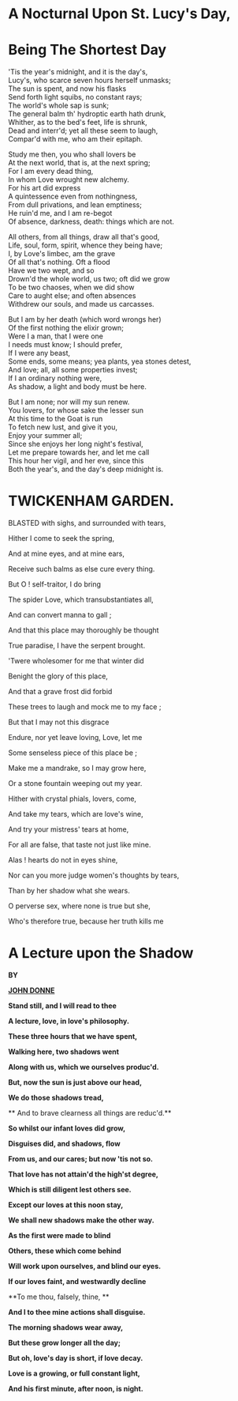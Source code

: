 # A Nocturnal Upon St. Lucy's Day,

# Being The Shortest Day

'Tis the year's midnight, and it is the day's,  
Lucy's, who scarce seven hours herself unmasks;  
The sun is spent, and now his flasks  
Send forth light squibs, no constant rays;  
The world's whole sap is sunk;  
The general balm th' hydroptic earth hath drunk,  
Whither, as to the bed's feet, life is shrunk,  
Dead and interr'd; yet all these seem to laugh,  
Compar'd with me, who am their epitaph.

Study me then, you who shall lovers be  
At the next world, that is, at the next spring;  
For I am every dead thing,  
In whom Love wrought new alchemy.  
For his art did express  
A quintessence even from nothingness,  
From dull privations, and lean emptiness;  
He ruin'd me, and I am re-begot  
Of absence, darkness, death: things which are not.

All others, from all things, draw all that's good,  
Life, soul, form, spirit, whence they being have;  
I, by Love's limbec, am the grave  
Of all that's nothing. Oft a flood  
Have we two wept, and so  
Drown'd the whole world, us two; oft did we grow  
To be two chaoses, when we did show  
Care to aught else; and often absences  
Withdrew our souls, and made us carcasses.

But I am by her death \(which word wrongs her\)  
Of the first nothing the elixir grown;  
Were I a man, that I were one  
I needs must know; I should prefer,  
If I were any beast,  
Some ends, some means; yea plants, yea stones detest,  
And love; all, all some properties invest;  
If I an ordinary nothing were,  
As shadow, a light and body must be here.

But I am none; nor will my sun renew.  
You lovers, for whose sake the lesser sun  
At this time to the Goat is run  
To fetch new lust, and give it you,  
Enjoy your summer all;  
Since she enjoys her long night's festival,  
Let me prepare towards her, and let me call  
This hour her vigil, and her eve, since this  
Both the year's, and the day's deep midnight is.

# 

# TWICKENHAM GARDEN.

BLASTED with sighs, and surrounded with tears,

Hither I come to seek the spring,

And at mine eyes, and at mine ears,

Receive such balms as else cure every thing.

But O ! self-traitor, I do bring

The spider Love, which transubstantiates all,

And can convert manna to gall ;

And that this place may thoroughly be thought

True paradise, I have the serpent brought.

'Twere wholesomer for me that winter did

Benight the glory of this place,

And that a grave frost did forbid

These trees to laugh and mock me to my face ;

But that I may not this disgrace

Endure, nor yet leave loving, Love, let me

Some senseless piece of this place be ;

Make me a mandrake, so I may grow here,

Or a stone fountain weeping out my year.

Hither with crystal phials, lovers, come,

And take my tears, which are love's wine,

And try your mistress' tears at home,

For all are false, that taste not just like mine.

Alas ! hearts do not in eyes shine,

Nor can you more judge women's thoughts by tears,

Than by her shadow what she wears.

O perverse sex, where none is true but she,

Who's therefore true, because her truth kills me

# **A Lecture upon the Shadow**

**BY**

[**JOHN DONNE**](https://www.poetryfoundation.org/poets/john-donne)

**Stand still, and I will read to thee**

**A lecture, love, in love's philosophy.**

**These three hours that we have spent,**

**Walking here, two shadows went**

**Along with us, which we ourselves produc'd.**

**But, now the sun is just above our head,**

**We do those shadows tread,**

** And to brave clearness all things are reduc'd.**

**So whilst our infant loves did grow,**

**Disguises did, and shadows, flow**

**From us, and our cares; but now 'tis not so.**

**That love has not attain'd the high'st degree,**

**Which is still diligent lest others see.**

**Except our loves at this noon stay,**

**We shall new shadows make the other way.**

**As the first were made to blind**

**Others, these which come behind**

**Will work upon ourselves, and blind our eyes.**

**If our loves faint, and westwardly decline**

**To me thou, falsely, thine, **

**And I to thee mine actions shall disguise.**

**The morning shadows wear away,**

**But these grow longer all the day;**

**But oh, love's day is short, if love decay.**

**Love is a growing, or full constant light,**

**And his first minute, after noon, is night.**

## 



